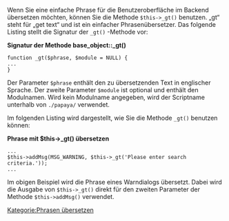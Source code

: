 
Wenn Sie eine einfache Phrase für die Benutzeroberfläche im Backend übersetzen möchten, können Sie die Methode `$this->_gt()` benutzen. „gt“ steht für „get text“ und ist ein einfacher Phrasenübersetzer. Das folgende Listing stellt die Signatur der `_gt()` -Methode vor:

**Signatur der Methode base_object::_gt()**

~~~~ {.php}
function _gt($phrase, $module = NULL) {
...
}
~~~~

Der Parameter `$phrase` enthält den zu übersetzenden Text in englischer Sprache. Der zweite Parameter `$module` ist optional und enthält den Modulnamen. Wird kein Modulname angegeben, wird der Scriptname unterhalb von `./papaya/` verwendet.

Im folgenden Listing wird dargestellt, wie Sie die Methode `_gt()` benutzen können:

**Phrase mit \$this-\>_gt() übersetzen**

~~~~ {.php}
...
$this->addMsg(MSG_WARNING, $this->_gt('Please enter search criteria.'));
...
~~~~

Im obigen Beispiel wird die Phrase eines Warndialogs übersetzt. Dabei wird die Ausgabe von `$this->_gt()` direkt für den zweiten Parameter der Methode `$this->addMsg()` verwendet.

[Kategorie:Phrasen übersetzen](../export_de/Kategorie:Phrasen_uebersetzen.md)
